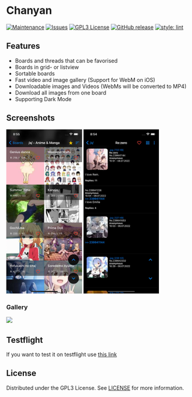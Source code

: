 # Chanyan

[![Maintenance](https://img.shields.io/badge/Maintained%3F-yes-green.svg?style=flat-square)](https://github.com/wrngwrld/Chanyan/graphs/commit-activity)
[![Issues](https://img.shields.io/github/issues/wrngwrld/Chanyan.svg?style=flat-square)](https://github.com/wrngwrld/Chanyan/issues)
[![GPL3 License](https://img.shields.io/github/license/wrngwrld/Chanyan.svg?style=flat-square)](https://github.com/wrngwrld/Chanyan/blob/develop/LICENSE)
[![GitHub release](https://img.shields.io/github/release/wrngwrld/Chanyan.svg?style=flat-square)](https://github.com/wrngwrld/Chanyan/releases/latest)
[![style: lint](https://img.shields.io/badge/style-lint-4BC0F5.svg?style=flat-square)](https://pub.dev/packages/lint)

## Features

- Boards and threads that can be favorised 
- Boards in grid- or listview
- Sortable boards
- Fast video and image gallery (Support for WebM on iOS)
- Downloadable images and Videos (WebMs will be converted to MP4)
- Download all images from one board
- Supporting Dark Mode

## Screenshots

<p>
  <img src="./screenshots/ios_screenshot_1.jpg" width="40%">
  <img src="./screenshots/ios_screenshot_2.jpg" width="40%">
</p>

### Gallery
<img src="./screenshots/galery.gif" width="40%">

## Testflight

If you want to test it on testflight use [this link](https://testflight.apple.com/join/ky5bRwMY) 

## License

Distributed under the GPL3 License. See [LICENSE](https://github.com/wrngwrld/Chanyan/blob/develop/LICENSE) for more information.
